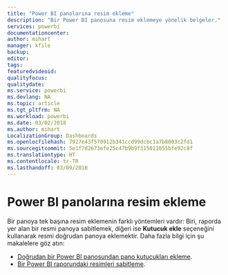 ```yaml
---
title: "Power BI panolarına resim ekleme"
description: "Bir Power BI panosuna resim eklemeye yönelik belgeler."
services: powerbi
documentationcenter: 
author: mihart
manager: kfile
backup: 
editor: 
tags: 
featuredvideoid: 
qualityfocus: 
qualitydate: 
ms.service: powerbi
ms.devlang: NA
ms.topic: article
ms.tgt_pltfrm: NA
ms.workload: powerbi
ms.date: 03/02/2018
ms.author: mihart
LocalizationGroup: Dashboards
ms.openlocfilehash: 7927e43f570912b341ccd99dcbc1a7b8003c2fd1
ms.sourcegitcommit: 5e1f7d2673efe25c47b9b9f315011055bfe92c8f
ms.translationtype: HT
ms.contentlocale: tr-TR
ms.lasthandoff: 03/09/2018
---
```

# <a name="add-an-image-to-a-power-bi-dashboard"></a>Power BI panolarına resim ekleme
Bir panoya tek başına resim eklemenin farklı yöntemleri vardır: Biri, raporda yer alan bir resmi panoya sabitlemek, diğeri ise **Kutucuk ekle** seçeneğini kullanarak resmi doğrudan panoya eklemektir.  Daha fazla bilgi için şu makalelere göz atın:

* [Doğrudan bir Power BI panosundan pano kutucukları ekleme](service-dashboard-add-widget.md).
* [Bir Power BI raporundaki resimleri sabitleme](service-dashboard-pin-tile-from-report.md).

